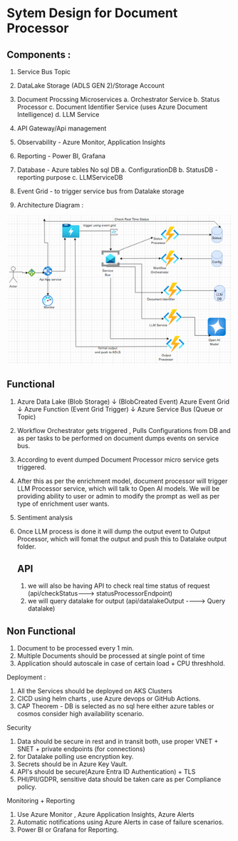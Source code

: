 # Sytem Design for Document Processor

## Components : 

1. Service Bus Topic
2. DataLake Storage (ADLS GEN 2)/Storage Account
3. Document Procssing Microservices
    a. Orchestrator Service
    b. Status Processor
    c. Document Identifier Service (uses Azure Document Intelligence)
    d. LLM Service
4. API Gateway/Api management
5. Observability - Azure Monitor, Application Insights
6. Reporting - Power BI, Grafana
7. Database - Azure tables No sql DB
        a. ConfigurationDB
        b. StatusDB - reporting purpose
        c. LLMServiceDB
8. Event Grid - to trigger service bus from Datalake storage

9. Architecture Diagram : 
 
 ![alt text](image-1.png)

## Functional 

1.  Azure Data Lake (Blob Storage) 
      ↓ (BlobCreated Event)
    Azure Event Grid
        ↓
    Azure Function (Event Grid Trigger)
        ↓
    Azure Service Bus (Queue or Topic)

2. Workflow Orchestrator gets triggered , Pulls Configurations from DB and as per tasks to be performed on document dumps events on service bus.
3. According to event dumped Document Processor micro service gets triggered.
4. After this as per the enrichment model, document processor will trigger LLM Processor service, which will talk to Open AI models.
   We will be providing ability to user or admin to modify the prompt as well as per type of enrichment user wants.
5. Sentiment analysis
6. Once LLM process is done it will dump the output event to Output Processor, which will fomat the output and push this to Datalake            output      folder.

    ## API
    1. we will also be having API to check real time status of request (api/checkStatus---> statusProcessorEndpoint)
    2. we will query datalake for output (api/datalakeOutput ----> Query datalake)

## Non Functional

 1. Document to be processed every 1 min.
 2. Multiple Documents should be processed at single point of time
 3. Application should autoscale in case of certain load + CPU threshhold.

 Deployment : 
 1. All the Services should be deployed on AKS Clusters
 2. CICD using helm charts , use Azure devops or GitHub Actions.
 3. CAP Theorem - DB is selected as no sql here either azure tables or cosmos consider high availability scenario.

 Security
 1. Data should be secure in rest and in transit both, use proper VNET + SNET + private endpoints (for connections)
 2. for Datalake polling use encryption key.
 3. Secrets should be in Azure Key Vault.
 4. API's should be secure(Azure Entra ID Authentication) + TLS
 5. PHI/PII/GDPR, sensitive data should be taken care as per Compliance policy.

 Monitoring + Reporting
 1. Use Azure Monitor , Azure Application Insights, Azure Alerts
 2. Automatic notifications using Azure Alerts in case of failure scenarios.
 3. Power BI or Grafana for Reporting.
